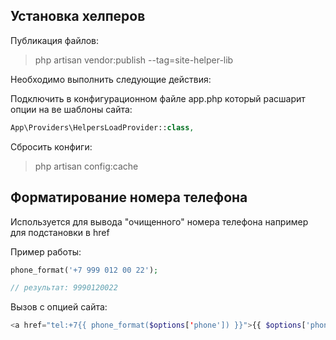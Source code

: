 ## Установка хелперов

Публикация файлов:

>php artisan vendor:publish --tag=site-helper-lib

Необходимо выполнить следующие действия:

Подключить в конфигурационном файле app.php который расшарит опции на ве шаблоны сайта:

```php
App\Providers\HelpersLoadProvider::class,
```

Сбросить конфиги:

>php artisan config:cache

## Форматирование номера телефона

Используется для вывода "очищенного" номера телефона например для подстановки в href

Пример работы:

```php
phone_format('+7 999 012 00 22');

// результат: 9990120022 
```

Вызов с опцией сайта: 

```php
<a href="tel:+7{{ phone_format($options['phone']) }}">{{ $options['phone'] }}</a>
```
